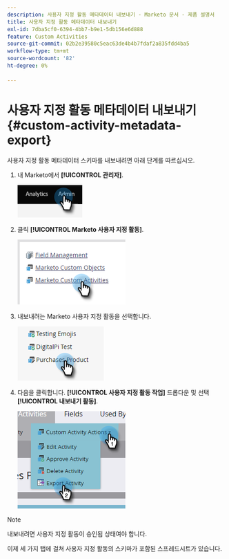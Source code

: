 ```yaml
---
description: 사용자 지정 활동 메타데이터 내보내기 - Marketo 문서 - 제품 설명서
title: 사용자 지정 활동 메타데이터 내보내기
exl-id: 7dba5cf0-6394-4bb7-b9e1-5db156e6d888
feature: Custom Activities
source-git-commit: 02b2e39580c5eac63de4b4b7fdaf2a835fdd4ba5
workflow-type: tm+mt
source-wordcount: '82'
ht-degree: 0%

---
```


# 사용자 지정 활동 메타데이터 내보내기 {#custom-activity-metadata-export}

사용자 지정 활동 메타데이터 스키마를 내보내려면 아래 단계를 따르십시오.

1. 내 Marketo에서 **[!UICONTROL 관리자]**.

   ![](assets/custom-activity-metadata-export-1.png)

1. 클릭 **[!UICONTROL Marketo 사용자 지정 활동]**.

   ![](assets/custom-activity-metadata-export-2.png)

1. 내보내려는 Marketo 사용자 지정 활동을 선택합니다.

   ![](assets/custom-activity-metadata-export-3.png)

1. 다음을 클릭합니다. **[!UICONTROL 사용자 지정 활동 작업]** 드롭다운 및 선택 **[!UICONTROL 내보내기 활동]**.

   ![](assets/custom-activity-metadata-export-4.png)

>[!NOTE]
>
>내보내려면 사용자 지정 활동이 승인됨 상태여야 합니다.

이제 세 가지 탭에 걸쳐 사용자 지정 활동의 스키마가 포함된 스프레드시트가 있습니다.
